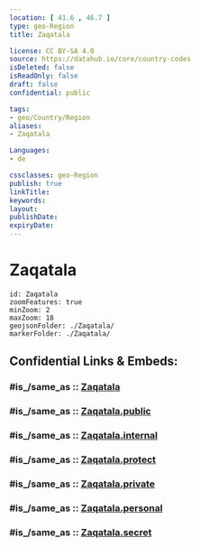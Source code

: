 ```yaml
---
location: [ 41.6 , 46.7 ] 
type: geo-Region
title: Zaqatala

license: CC BY-SA 4.0
source: https://datahub.io/core/country-codes
isDeleted: false
isReadOnly: false
draft: false
confidential: public

tags:
- geo/Country/Region
aliases:
- Zaqatala

Languages:
- de

cssclasses: geo-Region
publish: true
linkTitle: 
keywords: 
layout: 
publishDate: 
expiryDate: 
---
```


# Zaqatala

```leaflet
id: Zaqatala
zoomFeatures: true 
minZoom: 2 
maxZoom: 18
geojsonFolder: ./Zaqatala/
markerFolder: ./Zaqatala/
```


## Confidential Links & Embeds: 

### #is_/same_as :: [Zaqatala](/_Standards/Earth/Continent/Asia/Asia~North~West/Azerbaijan/Regions~Azerbaijan/Shaki-Zaqatala/counties~Shaki-Zaqatala/Zaqatala.md) 

### #is_/same_as :: [Zaqatala.public](/_public/Earth/Continent/Asia/Asia~North~West/Azerbaijan/Regions~Azerbaijan/Shaki-Zaqatala/counties~Shaki-Zaqatala/Zaqatala.public.md) 

### #is_/same_as :: [Zaqatala.internal](/_internal/Earth/Continent/Asia/Asia~North~West/Azerbaijan/Regions~Azerbaijan/Shaki-Zaqatala/counties~Shaki-Zaqatala/Zaqatala.internal.md) 

### #is_/same_as :: [Zaqatala.protect](/_protect/Earth/Continent/Asia/Asia~North~West/Azerbaijan/Regions~Azerbaijan/Shaki-Zaqatala/counties~Shaki-Zaqatala/Zaqatala.protect.md) 

### #is_/same_as :: [Zaqatala.private](/_private/Earth/Continent/Asia/Asia~North~West/Azerbaijan/Regions~Azerbaijan/Shaki-Zaqatala/counties~Shaki-Zaqatala/Zaqatala.private.md) 

### #is_/same_as :: [Zaqatala.personal](/_personal/Earth/Continent/Asia/Asia~North~West/Azerbaijan/Regions~Azerbaijan/Shaki-Zaqatala/counties~Shaki-Zaqatala/Zaqatala.personal.md) 

### #is_/same_as :: [Zaqatala.secret](/_secret/Earth/Continent/Asia/Asia~North~West/Azerbaijan/Regions~Azerbaijan/Shaki-Zaqatala/counties~Shaki-Zaqatala/Zaqatala.secret.md)

